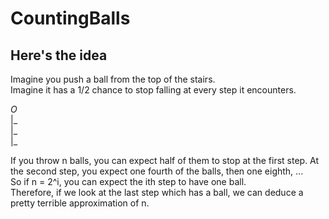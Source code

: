 # CountingBalls
## Here's the idea
Imagine you push a ball from the top of the stairs.  
Imagine it has a 1/2 chance to stop falling at every step it encounters.  

_O_  
   |_  
     |_  
       |_  

If you throw n balls, you can expect half of them to stop at the first step. At the second step, you expect one fourth of the balls, then one eighth, ...  
So if n = 2^i, you can expect the ith step to have one ball.  
Therefore, if we look at the last step which has a ball, we can deduce a pretty terrible approximation of n.
